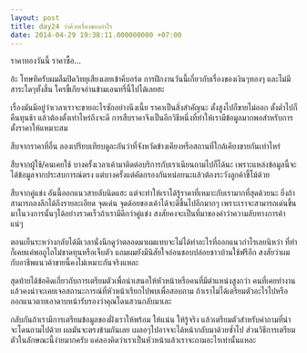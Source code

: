 ```yaml
---
layout: post
title: day24 ว่าด้วยเรื่องของกำไร
date: 2014-04-29 19:38:11.000000000 +07:00
---
```

ราคาทองวันนี้ ราคาซื้อ...

อ้ะ โทษทีครับผมลืมปิดวิทยุเสียงเลยเข้าคีบอร์ด การฝึกงานวันนี้เกี่ยวกับเรื่องของเงินๆทองๆ และไม่มีสาระใดๆทั้งสิ้น ใครขี้เกียจอ่านข้ามเอนทรี่นี้ไปได้เลยฮะ

เรื่องมันมีอยู่ว่าเวลาเราจะขายอะไรซักอย่างนึงเนี้ย ราคาเป็นสิ่งสำคัญนะ ตั้งสูงไปก็ขายไม่ออก ตั้งต่ำไปก็คืนทุนช้า แล้วต้องตั้งเท่าไหร่ถึงจะดี การสืบราคาจึงเป็นอีกวิธีหนึ่งที่ทำให้เรามีข้อมูลมากพอสำหรับการตั้งราคาให้แหมาะสม

สืบจากราคาที่อื่น ลองเปรียบเทียบดูละกันว่าที่จังหวัดข้างเคียงหรือสถานที่ใกล้เคียงขายกันเท่าไหร่

สืบจากผู้ใช้/คนเคยใช้ บางครั้งเวลาเค้ามาติดต่อบริการกับเราเนียนถามไปก็ได้นะ เพราะแหล่งข้อมูลนี้จะได้ข้อมูลจากประสบการณ์ตรง แต่บางครั้งแต่คัดกรองกันหน่อยนะแล้วต้องระวังลูกค้าขี้โม้ด้วย

สืบจากคู่แข่ง อันนี้ออกแนวสายลับนิดแฮะ แต่จะทำให้เราได้รู้ราคาที่เหมาะกับเรามากที่สุดด้วยนะ ยิ่งถ้าสามารถลงลึกได้ถึงรายละเอียด จุดเด่น จุดด้อยของเค้าได้จะดีขึ้นไปอีกมากๆ เพราะเราจะสามารถเด่นขึ้นมาในวงการนั้นๆได้อย่างรวดเร็วถ้าเรามีดีกว่าคู่แข่ง สงสัยคงจะเป็นที่มาของคำว่าความลับทางการค้าแน่ๆ

ตอนเย็นระหว่างกลับได้มีเวลานั่งนึกดูว่าตลอดมาผมแทบจะไม่ได้ทำอะไรที่ออกแนวกำไรเลยนิหว่า ที่ทำก็เคยแค่พอถูไถไม่ขาดทุนหรือเจ็บตัว แถมผมยังมีนิสัยใจอ่อนชอบปล่อยชาวบ้านใช้ฟรีอีก สงสัยว่าผมกับอาชีพแนวค้าขายนี้คงไม่เหมาะกันจริงแหละ

สุดท้ายได้ข้อคิดเกี่ยวกับการเตรียมตัวเพื่อนำเสนอให้หัวหน้าหรือคนที่มีตำแหน่งสูงกว่า คนที่เคยทำงานแล้วคงน่าจะเคยเจอสถานะการณ์ที่หัวหน้าเรียกไปพบเพื่อสอบถาม ถ้าเราไม่ได้เตรียมตัวอะไรไปหรือออกแนวตายเอาดาบหน้ารับรองว่าคุณโดนสวนกลับมาเละ

กลับกันถ้าเรามีการเตรียมข้อมูลของฝั่งเราให้พร้อม ให้แน่น ให้รู้จริง แล้วเตรียมตัวสำหรับคำถามที่น่าจะโดนถามไปด้วย ผลมันจะตรงข้ามกันเลย เผลอๆไปอาจจะได้หน้ากลับมาด้วยซ้ำไป ส่วนวิธีการเตรียมตัวในลักษณะนี้ง่ายมากครับ แค่ลองคิดว่าเราเป็นหัวหน้าแล้วเราจะถามอะไรเท่านั้นแหละ
